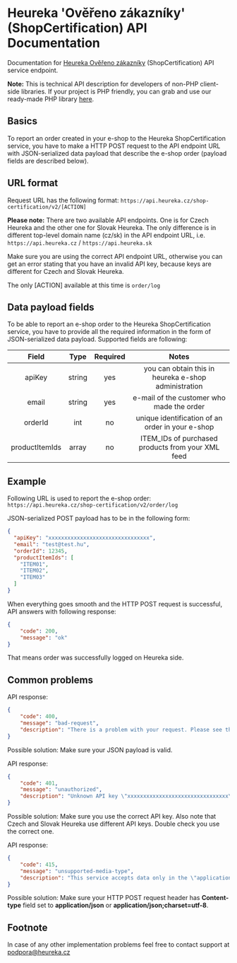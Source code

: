 Heureka 'Ověřeno zákazníky' (ShopCertification) API Documentation
=================================================================

Documentation for [Heureka Ověřeno zákazníky](http://overeno.heureka.cz/) (ShopCertification) API
service endpoint.

**Note:** This is technical API description for developers of non-PHP client-side libraries.
If your project is PHP friendly, you can grab and use our ready-made PHP library
[here](https://github.com/heureka/overeno-zakazniky).

Basics
------

To report an order created in your e-shop to the Heureka ShopCertification service, you have to make a HTTP POST
request to the API endpoint URL with JSON-serialized data payload that describe the e-shop order (payload fields are
described below).

URL format
----------

Request URL has the following format:
`https://api.heureka.cz/shop-certification/v2/[ACTION]`

**Please note:** There are two available API endpoints. One is for Czech Heureka and the other one for Slovak Heureka.
The only difference is in different top-level domain name (cz/sk) in the API endpoint URL, i.e. `https://api.heureka.cz` /
`https://api.heureka.sk`

Make sure you are using the correct API endpoint URL, otherwise
you can get an error stating that you have an invalid API key, because keys are different for Czech and Slovak Heureka.

The only [ACTION] available at this time is `order/log`

Data payload fields
-------------------

To be able to report an e-shop order to the Heureka ShopCertification service, you have to provide all the
required information in the form of JSON-serialized data payload. Supported fields are following:

|      Field     |  Type  | Required |                         Notes                        |
|:--------------:|:------:|:--------:|:----------------------------------------------------:|
| apiKey         | string | yes      | you can obtain this in heureka e-shop administration |
| email          | string | yes      | e-mail of the customer who made the order            |
| orderId        | int    | no       | unique identification of an order in your e-shop     |
| productItemIds | array  | no       | ITEM_IDs of purchased products from your XML feed    |

Example
-------

Following URL is used to report the e-shop order:
`https://api.heureka.cz/shop-certification/v2/order/log`

JSON-serialized POST payload has to be in the following form:
```json
{
  "apiKey": "xxxxxxxxxxxxxxxxxxxxxxxxxxxxxxxx",
  "email": "test@test.hu",
  "orderId": 12345,
  "productItemIds": [
    "ITEM01",
    "ITEM02",
    "ITEM03"
  ]
}
```

When everything goes smooth and the HTTP POST request is successful, API answers with following response:
```json
{
    "code": 200,
    "message": "ok"
}
```
That means order was successfully logged on Heureka side.


Common problems
---------------
API response:

```json
{
    "code": 400,
    "message": "bad-request",
    "description": "There is a problem with your request. Please see the documentation for details."
}
```

Possible solution: Make sure your JSON payload is valid.

API response:

```json
{
    "code": 401,
    "message": "unauthorized",
    "description": "Unknown API key \"xxxxxxxxxxxxxxxxxxxxxxxxxxxxxxxx\"."
}
```

Possible solution: Make sure you use the correct API key. Also note that Czech and Slovak Heureka use different API
 keys. Double check you use the correct one.

API response:

```json
{
    "code": 415,
    "message": "unsupported-media-type",
    "description": "This service accepts data only in the \"application/json\" format with UTF-8 charset. Please use Content-Type header with \"application/json\" or \"application/json;charset=utf-8\" to send the data. See the documentation for details."
}
```

Possible solution: Make sure your HTTP POST request header has **Content-type** field set to **application/json** or **application/json;charset=utf-8**.

Footnote
--------
In case of any other implementation problems feel free to contact support at [podpora@heureka.cz](podpora@heureka.cz)
